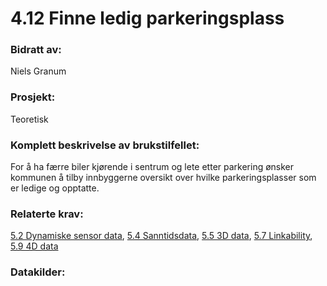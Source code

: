 # 4.12 Finne ledig parkeringsplass
### Bidratt av: 
Niels Granum
### Prosjekt: 
Teoretisk
### Komplett beskrivelse av brukstilfellet: 
For å ha færre biler kjørende i sentrum og lete etter parkering ønsker kommunen å tilby innbyggerne oversikt over hvilke parkeringsplasser som er ledige og opptatte.  
### Relaterte krav:  
[5.2 Dynamiske sensor data](#5.2), [5.4 Sanntidsdata](#5.4), [5.5 3D data](#5.5), [5.7 Linkability](#5.7), [5.9 4D data](#5.9)
### Datakilder:  

